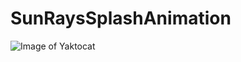 # SunRaysSplashAnimation


![Image of Yaktocat](https://github.com/jp73923/JPSunRaysSplashAnimation/blob/main/SunRays.gif)

